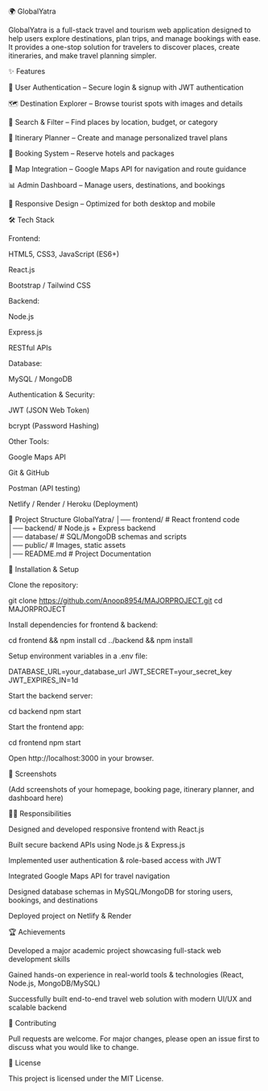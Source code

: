 🌍 GlobalYatra

GlobalYatra is a full-stack travel and tourism web application designed to help users explore destinations, plan trips, and manage bookings with ease. It provides a one-stop solution for travelers to discover places, create itineraries, and make travel planning simpler.

✨ Features

🔐 User Authentication – Secure login & signup with JWT authentication

🗺️ Destination Explorer – Browse tourist spots with images and details

🔎 Search & Filter – Find places by location, budget, or category

📅 Itinerary Planner – Create and manage personalized travel plans

🏨 Booking System – Reserve hotels and packages

📍 Map Integration – Google Maps API for navigation and route guidance

📊 Admin Dashboard – Manage users, destinations, and bookings

📱 Responsive Design – Optimized for both desktop and mobile

🛠️ Tech Stack

Frontend:

HTML5, CSS3, JavaScript (ES6+)

React.js

Bootstrap / Tailwind CSS

Backend:

Node.js

Express.js

RESTful APIs

Database:

MySQL / MongoDB

Authentication & Security:

JWT (JSON Web Token)

bcrypt (Password Hashing)

Other Tools:

Google Maps API

Git & GitHub

Postman (API testing)

Netlify / Render / Heroku (Deployment)

📂 Project Structure
GlobalYatra/
│── frontend/        # React frontend code  
│── backend/         # Node.js + Express backend  
│── database/        # SQL/MongoDB schemas and scripts  
│── public/          # Images, static assets  
│── README.md        # Project Documentation  

🚀 Installation & Setup

Clone the repository:

git clone https://github.com/Anoop8954/MAJORPROJECT.git
cd MAJORPROJECT


Install dependencies for frontend & backend:

cd frontend && npm install
cd ../backend && npm install


Setup environment variables in a .env file:

DATABASE_URL=your_database_url
JWT_SECRET=your_secret_key
JWT_EXPIRES_IN=1d


Start the backend server:

cd backend
npm start


Start the frontend app:

cd frontend
npm start


Open http://localhost:3000
 in your browser.

📸 Screenshots

(Add screenshots of your homepage, booking page, itinerary planner, and dashboard here)

👨‍💻 Responsibilities

Designed and developed responsive frontend with React.js

Built secure backend APIs using Node.js & Express.js

Implemented user authentication & role-based access with JWT

Integrated Google Maps API for travel navigation

Designed database schemas in MySQL/MongoDB for storing users, bookings, and destinations

Deployed project on Netlify & Render

🏆 Achievements

Developed a major academic project showcasing full-stack web development skills

Gained hands-on experience in real-world tools & technologies (React, Node.js, MongoDB/MySQL)

Successfully built end-to-end travel web solution with modern UI/UX and scalable backend

🤝 Contributing

Pull requests are welcome. For major changes, please open an issue first to discuss what you would like to change.

📜 License

This project is licensed under the MIT License.
